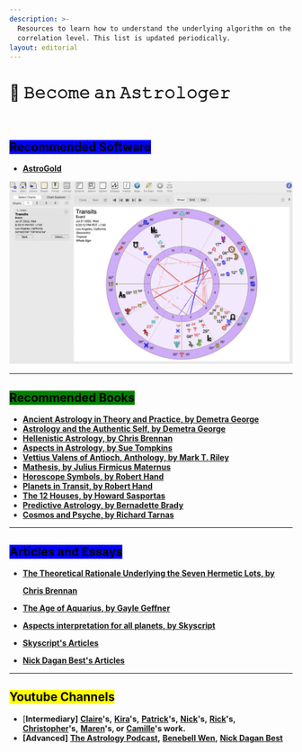 ```yaml
---
description: >-
  Resources to learn how to understand the underlying algorithm on the
  correlation level. This list is updated periodically.
layout: editorial
---
```


# 🧙 𝙱𝚎𝚌𝚘𝚖𝚎 𝚊𝚗 𝙰𝚜𝚝𝚛𝚘𝚕𝚘𝚐𝚎𝚛

<figure><img src="../../../../../.gitbook/assets/pexels-btgl-♡-13302143.jpg" alt="" width="375"><figcaption></figcaption></figure>



## <mark style="background-color:blue;">Recommended Software</mark>

* [**AstroGold**](https://www.astrogold.io/)

![](<../../../../../.gitbook/assets/Screen Shot 2022-07-27 at 6.20.22 PM.png>)

***

## <mark style="background-color:green;">Recommended Books</mark>

* [**Ancient Astrology in Theory and Practice, by Demetra George** ](https://www.goodreads.com/book/show/40219340-ancient-astrology-in-theory-and-practice)
* [**Astrology and the Authentic Self, by Demetra George**](https://www.amazon.com/Astrology-Authentic-Self-Integrating-Traditional/dp/0892541490)
* [**Hellenistic Astrology, by Chris Brennan** ](https://www.amazon.com/Hellenistic-Astrology-Study-Fate-Fortune/dp/0998588903)
* [**Aspects in Astrology, by Sue Tompkins**](https://www.barnesandnoble.com/w/aspects-in-astrology-sue-tompkins/1112986668?ean=9780892819652)
* [**Vettius Valens of Antioch, Anthology, by Mark T. Riley**](https://www.amazon.com/Anthology-Vettius-Valens/dp/0998588911)
* [**Mathesis, by Julius Firmicus Maternus**](https://www.amazon.com/Mathesis-Julius-Firmicus-Maternus/dp/0866906193)
* [**Horoscope Symbols, by Robert Hand**](https://www.amazon.com/Horoscope-Symbols-Robert-Hand/dp/0914918168)
* [**Planets in Transit, by Robert Hand**](https://www.amazon.com/dp/0924608269?asc_refurl=https%3A%2F%2Fwww.businessinsider.com%2F\&asc_source=browser\&asc_campaign=commerce-pra\&tag=biauto-10674-20)
* [**The 12 Houses, by Howard Sasportas**](https://www.amazon.com/Twelve-Houses-Howard-Sasportas/dp/1903353041/ref=d_m_crc_dp_lf_d_t1_sccl_1_17/139-6179722-4129424?pd_rd_w=CpR38\&content-id=amzn1.sym.76a0b561-a7b4-41dc-9467-a85a2fa27c1c\&pf_rd_p=76a0b561-a7b4-41dc-9467-a85a2fa27c1c\&pf_rd_r=JB8YJN5QYFV6FFQRKQ8V\&pd_rd_wg=s6sqQ\&pd_rd_r=7dcad9f9-91cf-42aa-9043-785b3462838d\&pd_rd_i=1903353041\&psc=1)
* [**Predictive Astrology, by Bernadette Brady**](https://www.amazon.com/Predictive-Astrology-Eagle-Bernadette-Brady/dp/1578631122)
* [**Cosmos and Psyche, by Richard Tarnas**](https://en.wikipedia.org/wiki/Cosmos_and_Psyche)

***

## <mark style="background-color:blue;">Articles and Essays</mark>

*   [**The Theoretical Rationale Underlying the Seven Hermetic Lots, by** ](https://www.chrisbrennanastrologer.com/Brennan-Theoretical-Rationale.pdf)

    [**Chris Brennan**](https://www.chrisbrennanastrologer.com/Brennan-Theoretical-Rationale.pdf)
* [**The Age of Aquarius, by Gayle Geffner**](https://www.ncgrla.com/articles/the-age-of-aquarius-and-pluto-by-gayle-geffner-secretary-ncgrla)
* [**Aspects interpretation for all planets, by Skyscript**](https://skyscript.co.uk/saturnaspects.html)
* [**Skyscript's Articles**](https://skyscript.co.uk/books.html#pna)
* [**Nick Dagan Best's Articles**](https://www.nickdaganbestastrologer.com/article-archive)

***

## <mark style="background-color:yellow;">Youtube Channels</mark>

* \[**Intermediary]** [**Claire**](https://www.aligninglightastrology.com/)**'s,** [**Kira**](https://www.kiraryberg.com/)**'s,** [**Patrick**](https://patrickwatsonastrology.com/)**'s,** [**Nick**](https://www.nickdaganbestastrologer.com/)**'s,** [**Rick**](https://www.youtube.com/@RickLevine)**'s,** [**Christopher**](https://www.youtube.com/@christopherrenstromastro)**'s,** [**Maren**](https://www.youtube.com/@MarenAltman)**'s, or** [**Camille**](https://camillemichellegray.com/about)**'s work.**
* **\[Advanced]** [**The Astrology Podcast**](https://www.youtube.com/@TheAstrologyPodcast)**,** [**Benebell Wen**](https://www.youtube.com/@BenebellWen)**,** [**Nick Dagan Best**](https://www.youtube.com/@NickDaganBest/featured)
